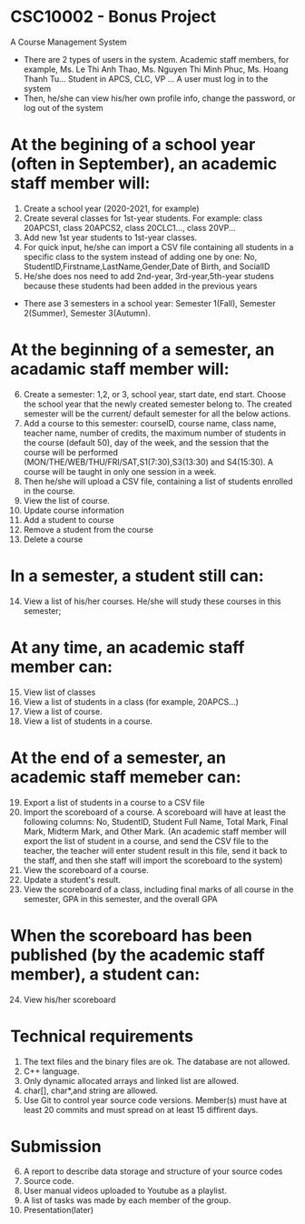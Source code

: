 # CSC10002 - Bonus Project
A Course Management System
- There are 2 types of users in the system.
Academic staff members, for example, Ms. Le Thi Anh Thao, Ms. Nguyen Thi Minh Phuc, Ms. Hoang Thanh Tu...
Student in APCS, CLC, VP ...
A user must log in to the system
- Then, he/she can view his/her own profile info, change the password, or log out of the system
# At the begining of a school year (often in September), an academic staff member will:
 1. Create a school year (2020-2021, for example)
 2. Create several classes for 1st-year students. For example: class 20APCS1, class 20APCS2, class 20CLC1..., class 20VP...
 3. Add new 1st year students to 1st-year classes.
 4. For quick input, he/she can import a CSV file containing all students in a specific class to the system
    instead of adding one by one: No, StudentID,Firstname,LastName,Gender,Date of Birth, and SocialID
 5. He/she does nos need to add 2nd-year, 3rd-year,5th-year studens because these students had been added in the previous years
- There ase 3 semesters in a school year: Semester 1(Fall), Semester 2(Summer), Semester 3(Autumn).
# At the beginning of a semester, an acadamic staff member will:
 6. Create a semester: 1,2, or 3, school year, start date, end start. Choose the school year
    that the newly created semester belong to. The created semester will be the current/
    default semester for all the below actions.
 7. Add a course to this semester: courseID, course name, class name, teacher name, number of credits,
    the maximum number of students in the course (default 50), day of the week, and the session that the course will be performed
    (MON/THE/WEB/THU/FRI/SAT,S1(7:30),S3(13:30) and S4(15:30). A course will be taught in only one session in a week.
 8. Then he/she will upload a CSV file, containing a list of students enrolled in the course.
 9. View the list of course.
 10. Update course information
 11. Add a student to course
 12. Remove a student from the course
 13. Delete a course
# In a semester, a student still can:
 14. View a list of his/her courses. He/she will study these courses in this semester;
# At any time, an academic staff member can:
 15. View list of classes
 16. View a list of students in a class (for example, 20APCS...)
 17. View a list of course.
 18. View a list of students in a course.
# At the end of a semester, an academic staff memeber can:
 19. Export a list of students in a course to a CSV file
 20. Import the scoreboard of a course. A scoreboard will have at least the following
     columns: No, StudentID, Student Full Name, Total Mark, Final Mark, Midterm Mark, and Other Mark.
     (An academic staff member will export the list of student in a course, and send the CSV file to the teacher,
     the teacher will enter student result in this file, send it  back to the staff, and then she staff will
     import the scoreboard to the system)
 21. View the scoreboard of a course.
 22. Update a student's result.
 23. View the scoreboard of a class, including final marks of all course in the semester, GPA
     in this semester, and the overall GPA
# When the scoreboard has been published (by the academic staff member), a student can:
 24. View his/her scoreboard
# Technical requirements
 1. The text files and the binary files are ok. The database are not allowed.
 2. C++ language.
 3. Only dynamic allocated arrays and linked list are allowed.
 4. char[], char*,and string are allowed.
 5. Use Git to control year source code versions. Member(s) must have at least 20 commits
    and must spread on at least 15 diffirent days.
# Submission
 6. A report to describe data storage and structure of your source codes
 7. Source code.
 8. User manual videos uploaded to Youtube as a playlist.
 9. A list of tasks was made by each member of the group.
 10. Presentation(later)
